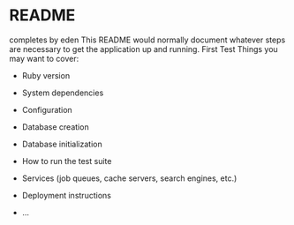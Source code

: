 # README 
completes by eden
This README would normally document whatever steps are necessary to get the
application up and running.
First Test
Things you may want to cover:

* Ruby version

* System dependencies

* Configuration

* Database creation

* Database initialization

* How to run the test suite

* Services (job queues, cache servers, search engines, etc.)

* Deployment instructions

* ...
